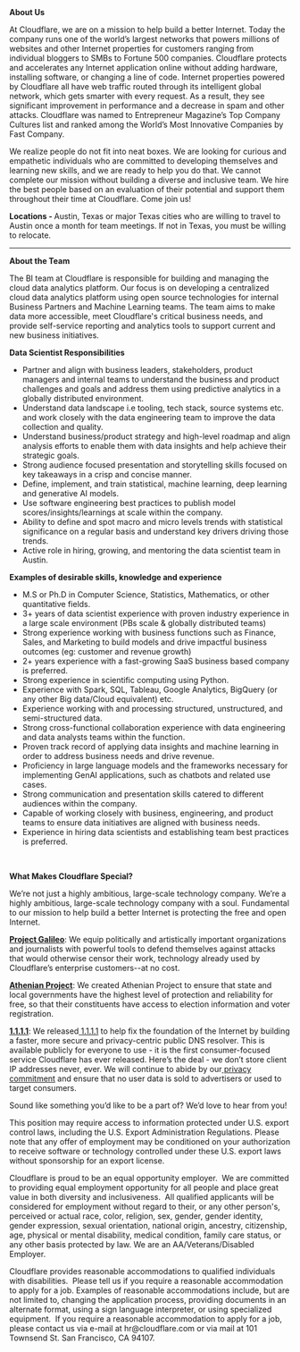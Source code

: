 <div class="content-intro">
	<div><strong>About Us</strong></div>
	<div>
		<p>At Cloudflare, we are on a mission to help build a better Internet. Today the company runs one of the world’s largest networks that powers millions of websites and other Internet properties for customers ranging from individual bloggers to SMBs to Fortune 500 companies. Cloudflare protects and accelerates any Internet application online without adding hardware, installing software, or changing a line of code. Internet properties powered by Cloudflare all have web traffic routed through its intelligent global network, which gets smarter with every request. As a result, they see significant improvement in performance and a decrease in spam and other attacks. Cloudflare was named to Entrepreneur Magazine’s Top Company Cultures list and ranked among the World’s Most Innovative Companies by Fast Company.&nbsp;</p>
		<p><span style="font-weight: 400;">We realize people do not fit into neat boxes. We are looking for curious and empathetic individuals who are committed to developing themselves and learning new skills, and we are ready to help you do that. We cannot complete our mission without building a diverse and inclusive team. We hire the best people based on an evaluation of their potential and support them throughout their time at Cloudflare. Come join us!&nbsp;</span></p>
	</div>
</div>
<p><strong>Locations - </strong>Austin, Texas or major Texas cities who are willing to travel to Austin once a month for team meetings. If not in Texas, you must be willing to relocate.&nbsp;</p>
<hr>
<p><strong>About the Team</strong></p>
<p>The BI team at Cloudflare is responsible for building and managing the cloud data analytics platform. Our focus is on developing a centralized cloud data analytics platform using open source technologies for internal Business Partners and Machine Learning teams. The team aims to make data more accessible, meet Cloudflare's critical business needs, and provide self-service reporting and analytics tools to support current and new business initiatives.</p>
<p><strong>Data Scientist Responsibilities</strong></p>
<ul>
	<li>Partner and align with business leaders, stakeholders, product managers and internal teams to understand the business and product challenges and goals and address them using predictive analytics in a globally distributed environment.</li>
	<li>Understand data landscape i.e tooling, tech stack, source systems etc. and work closely with the data engineering team to improve the data collection and quality.</li>
	<li>Understand business/product strategy and high-level roadmap and align analysis efforts to enable them with data insights and help achieve their strategic goals.</li>
	<li>Strong audience focused presentation and storytelling skills focused on key takeaways in a crisp and concise manner.</li>
	<li>Define, implement, and train statistical, machine learning, deep learning and generative AI models.</li>
	<li>Use software engineering best practices to publish model scores/insights/learnings at scale within the company.</li>
	<li>Ability to define and spot macro and micro levels trends with statistical significance on a regular basis and understand key drivers driving those trends.</li>
	<li>Active role in hiring, growing, and mentoring the data scientist team in Austin.</li>
</ul>
<p><strong>Examples of desirable skills, knowledge and experience</strong></p>
<ul>
	<li>M.S or Ph.D in Computer Science, Statistics, Mathematics, or other quantitative fields.</li>
	<li>3+ years of data scientist experience with proven industry experience in a large scale environment (PBs scale &amp; globally distributed teams)&nbsp;</li>
	<li>Strong experience working with business functions such as Finance, Sales, and Marketing to build models and drive impactful business outcomes (eg: customer and revenue growth)</li>
	<li>2+ years experience with a fast-growing SaaS business based company is preferred.</li>
	<li>Strong experience in scientific computing using Python.</li>
	<li>Experience with Spark, SQL, Tableau, Google Analytics, BigQuery (or any other Big data/Cloud equivalent) etc.</li>
	<li>Experience working with and processing structured, unstructured, and semi-structured data.&nbsp;&nbsp;</li>
	<li>Strong cross-functional collaboration experience with data engineering and data analysts teams within the function.</li>
	<li>Proven track record of applying data insights and machine learning in order to address business needs and drive revenue.</li>
	<li>Proficiency in large language models and the frameworks necessary for implementing GenAI applications, such as chatbots and related use cases.</li>
	<li>Strong communication and presentation skills catered to different audiences within the company.</li>
	<li>Capable of working closely with business, engineering, and product teams to ensure data initiatives are aligned with business needs.</li>
	<li>Experience in hiring data scientists and establishing team best practices is preferred.</li>
</ul>
<p>&nbsp;</p>
<div class="content-conclusion">
	<p><strong>What Makes Cloudflare Special?</strong></p>
	<p><span style="font-weight: 400;">We’re not just a highly ambitious, large-scale technology company. We’re a highly ambitious, large-scale technology company with a soul. Fundamental to our mission to help build a better Internet is protecting the free and open Internet.</span></p>
	<p><a href="https://blog.cloudflare.com/protecting-free-expression-online/"><strong>Project Galileo</strong></a><span style="font-weight: 400;">: We equip politically and artistically important organizations and journalists with powerful tools to defend themselves against attacks that would otherwise censor their work, technology already used by Cloudflare’s enterprise customers--at no cost.</span></p>
	<p><strong><a href="https://www.cloudflare.com/athenian/">Athenian Project</a></strong><span style="font-weight: 400;">: We created Athenian Project to ensure that state and local governments have the highest level of protection and reliability for free, so that their constituents have access to election information and voter registration.</span></p>
	<p><a href="https://1.1.1.1/"><strong>1.1.1.1</strong></a><span style="font-weight: 400;">: We released</span><a href="https://1.1.1.1/"> <span style="font-weight: 400;">1.1.1.1</span></a><span style="font-weight: 400;"> to help fix the foundation of the Internet by building a faster, more secure and privacy-centric public DNS resolver. This is available publicly for everyone to use - it is the first consumer-focused service Cloudflare has ever released. Here’s the deal - we don’t store client IP addresses never, ever. We will continue to abide by our</span><a href="https://developers.cloudflare.com/1.1.1.1/privacy/public-dns-resolver"> privacy commitment</a><span style="font-weight: 400;"> and ensure that no user data is sold to advertisers or used to target consumers.</span></p>
	<p><span style="font-weight: 400;">Sound like something you’d like to be a part of? We’d love to hear from you!</span></p>
	<p><span style="font-weight: 400;">This position may require access to information protected under U.S. export control laws, including the U.S. Export Administration Regulations. Please note that any offer of employment may be conditioned on your authorization to receive software or technology controlled under these U.S. export laws without sponsorship for an export license.</span></p>
	<p><span style="font-weight: 400;">Cloudflare is proud to be an equal opportunity employer. &nbsp;We are committed to providing equal employment opportunity for all people and place great value in both diversity and inclusiveness. &nbsp;All qualified applicants will be considered for employment without regard to their, or any other person's, perceived or actual</span> <span style="font-weight: 400;">race, color, religion, sex, gender, gender identity, gender expression, sexual orientation, national origin, ancestry, citizenship, age, physical or mental disability, medical condition, family care status, or any other basis protected by law. </span><span style="font-weight: 400;">We are an AA/Veterans/Disabled Employer.</span></p>
	<p><span style="font-weight: 400;">Cloudflare provides reasonable accommodations to qualified individuals with disabilities. &nbsp;Please tell us if you require a reasonable accommodation to apply for a job. Examples of reasonable accommodations include, but are not limited to, changing the application process, providing documents in an alternate format, using a sign language interpreter, or using specialized equipment. &nbsp;If you require a reasonable accommodation to apply for a job, please contact us via e-mail at </span><span style="font-weight: 400;">hr@cloudflare.com</span><span style="font-weight: 400;"> or via mail at 101 Townsend St. San Francisco, CA 94107.</span></p>
</div>